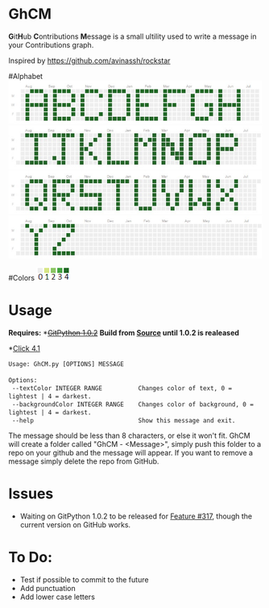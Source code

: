 # GhCM

**G**it**H**ub **C**ontributions **M**essage is a small ultility used to write a message in your Contributions graph.

Inspired by https://github.com/avinassh/rockstar

#Alphabet
![a-h](images/sample1.jpg)
![i-p](images/sample2.jpg)
![q-x](images/sample3.jpg)
![yz](images/sample4.jpg)

#Colors
![colors](images/colors.PNG)

# Usage
**Requires:**
 *~~[GitPython 1.0.2](https://github.com/gitpython-developers/GitPython)~~ **Build from [Source](https://github.com/gitpython-developers/GitPython) until 1.0.2 is realeased**
 
 *[Click 4.1](http://click.pocoo.org/)

	Usage: GhCM.py [OPTIONS] MESSAGE

	Options:
  	 --textColor INTEGER RANGE          Changes color of text, 0 = lightest | 4 = darkest.
 	 --backgroundColor INTEGER RANGE    Changes color of background, 0 = lightest | 4 = darkest.
  	 --help                             Show this message and exit.

The message should be less than 8 characters, or else it won't fit. GhCM will create a folder called "GhCM - \<Message\>", simply push this folder to a repo on your github and the message will appear. If you want to remove a message simply delete the repo from GitHub.

# Issues
 * Waiting on GitPython 1.0.2 to be released for [Feature #317](https://github.com/gitpython-developers/GitPython/pull/317), though the current version on GitHub works.

# To Do:
  * Test if possible to commit to the future
  * Add punctuation
  * Add lower case letters
